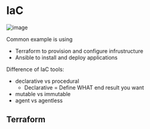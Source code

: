 # IaC
![image](https://github.com/user-attachments/assets/c8af548e-c285-49d4-a8e8-d63207c11836)

Common example is using 
* Terraform to provision and configure infrustructure
* Ansible to install and deploy applications

Difference of IaC tools:
* declarative vs procedural
  * Declarative = Define WHAT end result you want
* mutable vs immutable
* agent vs agentless

## Terraform

